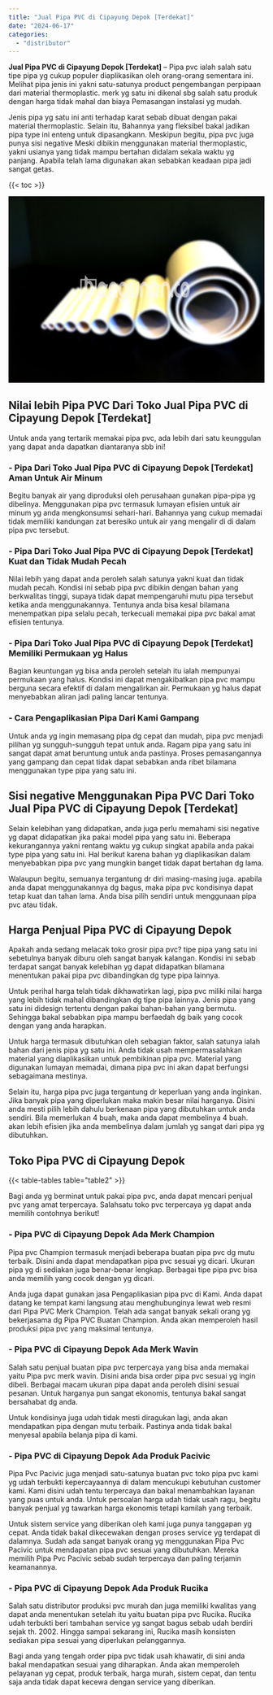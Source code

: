 ```yaml
---
title: "Jual Pipa PVC di Cipayung Depok [Terdekat]"
date: "2024-06-17"
categories: 
  - "distributor"
---
```


**Jual Pipa PVC di Cipayung Depok \[Terdekat\]** – Pipa pvc ialah salah satu tipe pipa yg cukup populer diaplikasikan oleh orang-orang sementara ini. Melihat pipa jenis ini yakni satu-satunya product pengembangan perpipaan dari material thermoplastic. merk yg satu ini dikenal sbg salah satu produk dengan harga tidak mahal dan biaya Pemasangan instalasi yg mudah.

Jenis pipa yg satu ini anti terhadap karat sebab dibuat dengan pakai material thermoplastic. Selain itu, Bahannya yang fleksibel bakal jadikan pipa type ini enteng untuk dipasangkann. Meskipun begitu, pipa pvc juga punya sisi negative Meski dibikin menggunakan material thermoplastic, yakni usianya yang tidak mampu bertahan didalam sekala waktu yg panjang. Apabila telah lama digunakan akan sebabkan keadaan pipa jadi sangat getas.

{{< toc >}}

![Jual Pipa PVC di Cipayung Depok [Terdekat]](/images/jaul-pipa-pvc-56.png)

## Nilai lebih Pipa PVC Dari Toko Jual Pipa PVC di Cipayung Depok \[Terdekat\]

Untuk anda yang tertarik memakai pipa pvc, ada lebih dari satu keunggulan yang dapat anda dapatkan diantaranya sbb ini!

### \- Pipa Dari Toko Jual Pipa PVC di Cipayung Depok \[Terdekat\] Aman Untuk Air Minum

Begitu banyak air yang diproduksi oleh perusahaan gunakan pipa-pipa yg dibelinya. Menggunakan pipa pvc termasuk lumayan efisien untuk air minum yg anda mengkonsumsi sehari-hari. Bahannya yang cukup memadai tidak memiliki kandungan zat beresiko untuk air yang mengalir di di dalam pipa pvc tersebut.

### \- Pipa Dari Toko Jual Pipa PVC di Cipayung Depok \[Terdekat\] Kuat dan Tidak Mudah Pecah

Nilai lebih yang dapat anda peroleh salah satunya yakni kuat dan tidak mudah pecah. Kondisi ini sebab pipa pvc dibikin dengan bahan yang berkwalitas tinggi, supaya tidak dapat mempengaruhi mutu pipa tersebut ketika anda menggunakannya. Tentunya anda bisa kesal bilamana menempatkan pipa selalu pecah, terkecuali memakai pipa pvc bakal amat efisien tentunya.

### \- Pipa Dari Toko Jual Pipa PVC di Cipayung Depok \[Terdekat\] Memiliki Permukaan yg Halus

Bagian keuntungan yg bisa anda peroleh setelah itu ialah mempunyai permukaan yang halus. Kondisi ini dapat mengakibatkan pipa pvc mampu berguna secara efektif di dalam mengalirkan air. Permukaan yg halus dapat menyebabkan aliran jadi paling lancar tentunya.

### \- Cara Pengaplikasian Pipa Dari Kami Gampang

Untuk anda yg ingin memasang pipa dg cepat dan mudah, pipa pvc menjadi pilihan yg sungguh-sungguh tepat untuk anda. Ragam pipa yang satu ini sangat dapat amat beruntung untuk anda pastinya. Proses pemasangannya yang gampang dan cepat tidak dapat sebabkan anda ribet bilamana menggunakan type pipa yang satu ini.

## Sisi negative Menggunakan Pipa PVC Dari Toko Jual Pipa PVC di Cipayung Depok \[Terdekat\]

Selain kelebihan yang didapatkan, anda juga perlu memahami sisi negative yg dapat didapatkan jika pakai model pipa yang satu ini. Beberapa kekurangannya yakni rentang waktu yg cukup singkat apabila anda pakai type pipa yang satu ini. Hal berikut karena bahan yg diaplikasikan dalam menyebabkan pipa pvc yang mungkin banget tidak dapat bertahan dg lama.

Walaupun begitu, semuanya tergantung dr diri masing-masing juga. apabila anda dapat menggunakannya dg bagus, maka pipa pvc kondisinya dapat tetap kuat dan tahan lama. Anda bisa pilih sendiri untuk menggunaan pipa pvc atau tidak.

## Harga Penjual Pipa PVC di Cipayung Depok

Apakah anda sedang melacak toko grosir pipa pvc? tipe pipa yang satu ini sebetulnya banyak diburu oleh sangat banyak kalangan. Kondisi ini sebab terdapat sangat banyak kelebihan yg dapat didapatkan bilamana menentukan pakai pipa pvc dibandingkan dg type pipa lainnya.

Untuk perihal harga telah tidak dikhawatirkan lagi, pipa pvc miliki nilai harga yang lebih tidak mahal dibandingkan dg tipe pipa lainnya. Jenis pipa yang satu ini didesign tertentu dengan pakai bahan-bahan yang bermutu. Sehingga bakal sebabkan pipa mampu berfaedah dg baik yang cocok dengan yang anda harapkan.

Untuk harga termasuk dibutuhkan oleh sebagian faktor, salah satunya ialah bahan dari jenis pipa yg satu ini. Anda tidak usah mempermasalahkan material yang diaplikasikan untuk pembikinan pipa pvc. Material yang digunakan lumayan memadai, dimana pipa pvc ini akan dapat berfungsi sebagaimana mestinya.

Selain itu, harga pipa pvc juga tergantung dr keperluan yang anda inginkan. Jika banyak pipa yang diperlukan maka makin besar nilai harganya. Disini anda mesti pilih lebih dahulu berkenaan pipa yang dibutuhkan untuk anda sendiri. Bila memerlukan 4 buah, maka anda dapat membelinya 4 buah. akan lebih efisien jika anda membelinya dalam jumlah yg sangat dari pipa yg dibutuhkan.

## Toko Pipa PVC di Cipayung Depok

{{< table-tables table="table2" >}}

Bagi anda yg berminat untuk pakai pipa pvc, anda dapat mencari penjual pvc yang amat terpercaya. Salahsatu toko pvc terpercaya yg dapat anda memilih contohnya berikut!

### \- Pipa PVC di Cipayung Depok Ada Merk Champion

Pipa pvc Champion termasuk menjadi beberapa buatan pipa pvc dg mutu terbaik. Disini anda dapat mendapatkan pipa pvc sesuai yg dicari. Ukuran pipa yg di sediakan juga benar-benar lengkap. Berbagai tipe pipa pvc bisa anda memilih yang cocok dengan yg dicari.

Anda juga dapat gunakan jasa Pengaplikasian pipa pvc di Kami. Anda dapat datang ke tempat kami langsung atau menghubunginya lewat web resmi dari Pipa PVC Merk Champion. Telah ada sangat banyak sekali orang yg bekerjasama dg Pipa PVC Buatan Champion. Anda akan memperoleh hasil produksi pipa pvc yang maksimal tentunya.

### \- Pipa PVC di Cipayung Depok Ada Merk Wavin

Salah satu penjual buatan pipa pvc terpercaya yang bisa anda memakai yaitu Pipa pvc merk wavin. Disini anda bisa order pipa pvc sesuai yg ingin dibeli. Berbagai macam ukuran pipa dapat anda peroleh disini sesuai pesanan. Untuk harganya pun sangat ekonomis, tentunya bakal sangat bersahabat dg anda.

Untuk kondisinya juga udah tidak mesti diragukan lagi, anda akan mendapatkan pipa dengan mutu terbaik. Pastinya anda tidak bakal menyesal apabila belanja pipa di kami.

### \- Pipa PVC di Cipayung Depok Ada Produk Pacivic

Pipa Pvc Pacivic juga menjadi satu-satunya buatan pvc toko pipa pvc kami yg udah terbukti kepercayaannya di dalam mencukupi kebutuhan customer kami. Kami disini udah tentu terpercaya dan bakal menambahkan layanan yang puas untuk anda. Untuk persoalan harga udah tidak usah ragu, begitu banyak penjual yg tawarkan harga ekonomis tetapi kamilah yang terbaik.

Untuk sistem service yang diberikan oleh kami juga punya tanggapan yg cepat. Anda tidak bakal dikecewakan dengan proses service yg terdapat di dalamnya. Sudah ada sangat banyak orang yg menggunakan Pipa Pvc Pacivic untuk mendapatan pipa pvc sesuai yang dibutuhkan. Mereka memilih Pipa Pvc Pacivic sebab sudah terpercaya dan paling terjamin keamanannya.

### \- Pipa PVC di Cipayung Depok Ada Produk Rucika

Salah satu distributor produksi pvc murah dan juga memiliki kwalitas yang dapat anda menentukan setelah itu yaitu buatan pipa pvc Rucika. Rucika udah terbukti beri tambahan service yg sangat bagus sebab udah berdiri sejak th. 2002. Hingga sampai sekarang ini, Rucika masih konsisten sediakan pipa sesuai yang diperlukan pelanggannya.

Bagi anda yang tengah order pipa pvc tidak usah khawatir, di sini anda bakal mendapatkan sesuai yang diharapkan. Anda akan memperoleh pelayanan yg cepat, produk terbaik, harga murah, sistem cepat, dan tentu saja anda tidak dapat kecewa dengan service yang diberikan.
